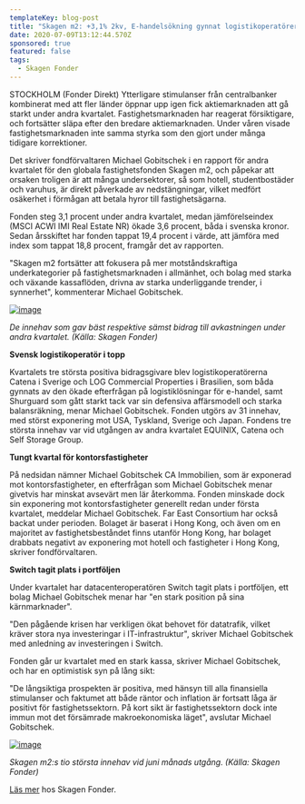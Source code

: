 ```yaml
---
templateKey: blog-post
title: "Skagen m2: +3,1% 2kv, E-handelsökning gynnat logistikoperatörerna"
date: 2020-07-09T13:12:44.570Z
sponsored: true
featured: false
tags:
  - Skagen Fonder
---
```

<!--StartFragment-->

STOCKHOLM (Fonder Direkt) Ytterligare stimulanser från centralbanker kombinerat med att fler länder öppnar upp igen fick aktiemarknaden att gå starkt under andra kvartalet. Fastighetsmarknaden har reagerat försiktigare, och fortsätter släpa efter den bredare aktiemarknaden. Under våren visade fastighetsmarknaden inte samma styrka som den gjort under många tidigare korrektioner.

Det skriver fondförvaltaren Michael Gobitschek i en rapport för andra kvartalet för den globala fastighetsfonden Skagen m2, och påpekar att orsaken troligen är att många undersektorer, så som hotell, studentbostäder och varuhus, är direkt påverkade av nedstängningar, vilket medfört osäkerhet i förmågan att betala hyror till fastighetsägarna.

Fonden steg 3,1 procent under andra kvartalet, medan jämförelseindex (MSCI ACWI IMI Real Estate NR) ökade 3,6 procent, båda i svenska kronor. Sedan årsskiftet har fonden tappat 19,4 procent i värde, att jämföra med index som tappat 18,8 procent, framgår det av rapporten.

"Skagen m2 fortsätter att fokusera på mer motståndskraftiga underkategorier på fastighetsmarknaden i allmänhet, och bolag med starka och växande kassaflöden, drivna av starka underliggande trender, i synnerhet", kommenterar Michael Gobitschek.

[![image](https://i.direkt.se/200709/586533601.png)](https://i.direkt.se/200709/586533601.png)

*De innehav som gav bäst respektive sämst bidrag till avkastningen under andra kvartalet. (Källa: Skagen Fonder)*

**Svensk logistikoperatör i topp**

Kvartalets tre största positiva bidragsgivare blev logistikoperatörerna Catena i Sverige och LOG Commercial Properties i Brasilien, som båda gynnats av den ökade efterfrågan på logistiklösningar för e-handel, samt Shurguard som gått starkt tack var sin defensiva affärsmodell och starka balansräkning, menar Michael Gobitschek. Fonden utgörs av 31 innehav, med störst exponering mot USA, Tyskland, Sverige och Japan. Fondens tre största innehav var vid utgången av andra kvartalet EQUINIX, Catena och Self Storage Group.

**Tungt kvartal för kontorsfastigheter**

På nedsidan nämner Michael Gobitschek CA Immobilien, som är exponerad mot kontorsfastigheter, en efterfrågan som Michael Gobitschek menar givetvis har minskat avsevärt men lär återkomma. Fonden minskade dock sin exponering mot kontorsfastigheter generellt redan under första kvartalet, meddelar Michael Gobitschek. Far East Consortium har också backat under perioden. Bolaget är baserat i Hong Kong, och även om en majoritet av fastighetsbeståndet finns utanför Hong Kong, har bolaget drabbats negativt av exponering mot hotell och fastigheter i Hong Kong, skriver fondförvaltaren.

**Switch tagit plats i portföljen**

Under kvartalet har datacenteroperatören Switch tagit plats i portföljen, ett bolag Michael Gobitschek menar har "en stark position på sina kärnmarknader".

"Den pågående krisen har verkligen ökat behovet för datatrafik, vilket kräver stora nya investeringar i IT-infrastruktur", skriver Michael Gobitschek med anledning av investeringen i Switch.

Fonden går ur kvartalet med en stark kassa, skriver Michael Gobitschek, och har en optimistisk syn på lång sikt:

"De långsiktiga prospekten är positiva, med hänsyn till alla finansiella stimulanser och faktumet att både räntor och inflation är fortsatt låga är positivt för fastighetssektorn. På kort sikt är fastighetssektorn dock inte immun mot det försämrade makroekonomiska läget", avslutar Michael Gobitschek.

[![image](https://i.direkt.se/200709/586533602.png)](https://i.direkt.se/200709/586533602.png)

*Skagen m2:s tio största innehav vid juni månads utgång. (Källa: Skagen Fonder)*

[Läs mer](https://www.skagenfonder.se/globalassets/pdfs/status-reports/sweden/skagen-m2-a/2020/20200630_skagen-m2-a-q2.pdf) hos Skagen Fonder.

<!--EndFragment-->